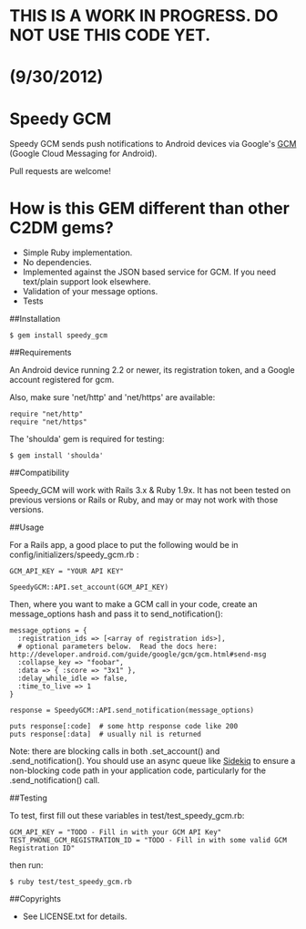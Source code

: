 # THIS IS A WORK IN PROGRESS.  DO NOT USE THIS CODE YET.
# (9/30/2012)

# Speedy GCM

Speedy GCM sends push notifications to Android devices via Google's [GCM](http://developer.android.com/guide/google/gcm/index.html) (Google Cloud Messaging for Android).

Pull requests are welcome!

# How is this GEM different than other C2DM gems?

- Simple Ruby implementation.
- No dependencies.
- Implemented against the JSON based service for GCM.  If you need text/plain support look elsewhere.
- Validation of your message options.
- Tests


##Installation

    $ gem install speedy_gcm


##Requirements

An Android device running 2.2 or newer, its registration token, and a Google account registered for gcm.

Also, make sure 'net/http' and 'net/https' are available:

    require "net/http"
    require "net/https"

The 'shoulda' gem is required for testing:

    $ gem install 'shoulda'

##Compatibility

Speedy_GCM will work with Rails 3.x & Ruby 1.9x.  It has not been tested on previous versions or Rails or Ruby, and may or may not work with those versions.


##Usage

For a Rails app, a good place to put the following would be in config/initializers/speedy_gcm.rb :

    GCM_API_KEY = "YOUR API KEY"

    SpeedyGCM::API.set_account(GCM_API_KEY)

Then, where you want to make a GCM call in your code, create an message_options hash and pass it to send_notification():

    message_options = {
      :registration_ids => [<array of registration ids>],
      # optional parameters below.  Read the docs here: http://developer.android.com/guide/google/gcm/gcm.html#send-msg
      :collapse_key => "foobar",
      :data => { :score => "3x1" },
      :delay_while_idle => false,
      :time_to_live => 1
    }

    response = SpeedyGCM::API.send_notification(message_options)

    puts response[:code]  # some http response code like 200
    puts response[:data]  # usually nil is returned

Note:  there are blocking calls in both .set_account() and .send_notification().  You should use an async queue like [Sidekiq](https://github.com/mperham/sidekiq) to ensure a non-blocking code path in your application code, particularly for the .send_notification() call.


##Testing

To test, first fill out these variables in test/test_speedy_gcm.rb:

    GCM_API_KEY = "TODO - Fill in with your GCM API Key"
    TEST_PHONE_GCM_REGISTRATION_ID = "TODO - Fill in with some valid GCM Registration ID"

then run:

    $ ruby test/test_speedy_gcm.rb

##Copyrights

* See LICENSE.txt for details.